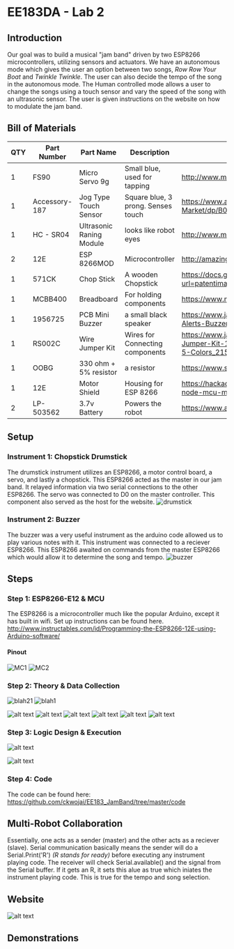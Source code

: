# EE183DA - Lab 2

## Introduction
Our goal was to build a musical "jam band" driven by two ESP8266 microcontrollers, utilizing sensors and actuators. We have an autonomous mode which gives the user an option between two songs, *Row Row Your Boat* and *Twinkle Twinkle*. The user can also decide the tempo of the song in the autonomous mode. The Human controlled mode allows a user to change the songs using a touch sensor and vary the speed of the song with an ultrasonic sensor. The user is given instructions on the website on how to modulate the jam band.

## Bill of Materials
| **QTY** | **Part Number**   | **Part Name**                | **Description**                        | **Spec Sheet**                                                                                                                               |
|-----|---------------|--------------------------|------------------------------------|------------------------------------------------------------------------------------------------------------------------------------------|
| 1   | FS90          | Micro Servo 9g           | Small blue, used for tapping       | http://www.mantech.co.za/Datasheets/Products/FITEC_FS90.pdf                                                                              |
| 1   | Accessory-187 | Jog Type Touch Sensor    | Square blue, 3 prong. Senses touch | https://www.amazon.com/Sensor-Capacitive-Arduino-Atomic-Market/dp/B00WH7O00U                                                             |
| 1   | HC - SR04     | Ultrasonic Raning Module | looks like robot eyes              | http://www.micropik.com/PDF/HCSR04.pdf                                                                                                   |
| 2   | 12E           | ESP 8266MOD              | Microcontroller                    | http://amazingrobots.net/2017-2/resources/nodemcu_pinout/                                                                                |
| 1   | 571CK         | Chop Stick               | A wooden Chopstick                 | https://docs.google.com/viewer?url=patentimages.storage.googleapis.com/pdfs/US20090026782.pdf                                            |
| 1   | MCBB400       | Breadboard               | For holding components             | https://www.melopero.com/datasheets/Breadboard.pdf                                                                                       |
| 1   | 1956725       | PCB Mini Buzzer          | a small black speaker              | https://www.jameco.com/z/SV8-Velleman-Audio-Indicator-and-Alerts-Buzzer-8mA-12-Volt-Solder-Through-Hole_1956725.html                     |
| 1   | RS002C        | Wire Jumper Kit          | Wires for Connecting components    | https://www.jameco.com/z/RS002C-Dagu-HiTech-Electronic-Wire-Jumper-Kit-140-Pieces-100-Male-Cables-40-Female-Cables-5-Colors_2150467.html |
| 1   | OOBG          | 330 ohm + 5% resistor    | a resistor                         | https://www.sparkfun.com/products/11507                                                                                                  |
| 1   | 12E           | Motor Shield             | Housing for ESP 8266               | https://hackaday.io/project/8856-incubator-controller/log/29291-node-mcu-motor-shield                                                    |
| 2   | LP-503562     | 3.7v Battery             | Powers the robot                   | https://www.adafruit.com/product/258                                                                                                     |
## Setup
### Instrument 1: Chopstick Drumstick
The drumstick instrument utilizes an ESP8266, a motor control board, a servo, and lastly a chopstick. This ESP8266 acted as the master in our jam band. It relayed information via two serial connections to the other ESP8266. The servo was connected to D0 on the master controller. This component also served as the host for the website.
![drumstick](https://images-na.ssl-images-amazon.com/images/I/41-aA8t56uL._SX342_.jpg "servo")
### Instrument 2: Buzzer
The buzzer was a very useful instrument as the arduino code allowed us to play various notes with it. This instrument was connected to a reciever ESP8266. This ESP8266 awaited on commands from the master ESP8266 which would allow it to determine the song and tempo.
![buzzer](http://www.futurlec.com/Pictures/3VPIEZOPCB.jpg "buzzer")

## Steps
### Step 1: ESP8266-E12 & MCU
The ESP8266 is a microcontroller much like the popular Arduino, except it has built in wifi.
Set up instructions can be found here.
http://www.instructables.com/id/Programming-the-ESP8266-12E-using-Arduino-software/ 

#### Pinout
![MC1](http://amazingrobots.net/wp-content/uploads/2016/06/nodemcu_pinout.png "ESP 8266")
![MC2](http://amazingrobots.net/wp-content/uploads/2016/06/motor_shield_diagram.jpg "MCU")

### Step 2: Theory & Data Collection

![blah21](https://github.com/waterbottels/EE183DALab2/blob/master/Component1.png "sensor 1")
![blah1](https://github.com/waterbottels/EE183DALab2/blob/master/Component2.png "sensor 2")

![alt text](https://github.com/waterbottels/EE183DALab2/blob/master/sensors1.png "M")
![alt text](https://github.com/waterbottels/EE183DALab2/blob/master/sensors2.png "M")
![alt text](https://github.com/waterbottels/EE183DALab2/blob/master/sensors3.png "M")
![alt text](https://github.com/waterbottels/EE183DALab2/blob/master/sensors4.png "M")
![alt text](https://github.com/waterbottels/EE183DALab2/blob/master/sensors5.png "M")
![alt text](https://github.com/waterbottels/EE183DALab2/blob/master/sensors6.png "M")

### Step 3: Logic Design & Execution
![alt text](https://github.com/waterbottels/EE183DALab2/blob/master/mechanics.png "Mechanical Drawing")

![alt text](https://github.com/waterbottels/EE183DALab2/blob/master/schematic.png "Schematics")
### Step 4: Code
The code can be found here:
https://github.com/ckwojai/EE183_JamBand/tree/master/code

## Multi-Robot Collaboration
Essentially, one acts as a sender (master) and the other acts as a reciever (slave). Serial communication basically means the sender will do a Serial.Print('R') *(R stands for ready)* before executing any instrument playing code.
The receiver will check Serial.available() and the signal from the Serial buffer. If it gets an R, it sets this alue as true which iniates the instrument playing code. This is true for the tempo and song selection.
## Website
![alt text](https://github.com/waterbottels/EE183DALab2/blob/master/website2.png "Website")


## Demonstrations

